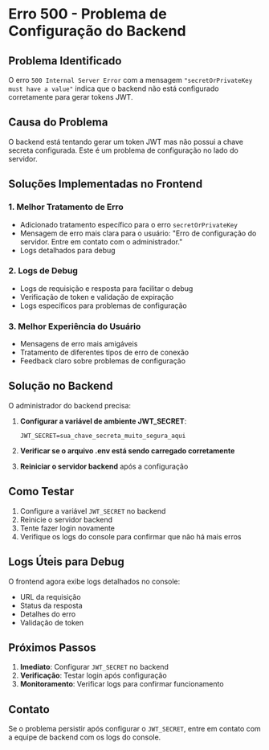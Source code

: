 # Erro 500 - Problema de Configuração do Backend

## Problema Identificado

O erro `500 Internal Server Error` com a mensagem `"secretOrPrivateKey must have a value"` indica que o backend não está configurado corretamente para gerar tokens JWT.

## Causa do Problema

O backend está tentando gerar um token JWT mas não possui a chave secreta configurada. Este é um problema de configuração no lado do servidor.

## Soluções Implementadas no Frontend

### 1. Melhor Tratamento de Erro
- Adicionado tratamento específico para o erro `secretOrPrivateKey`
- Mensagem de erro mais clara para o usuário: "Erro de configuração do servidor. Entre em contato com o administrador."
- Logs detalhados para debug

### 2. Logs de Debug
- Logs de requisição e resposta para facilitar o debug
- Verificação de token e validação de expiração
- Logs específicos para problemas de configuração

### 3. Melhor Experiência do Usuário
- Mensagens de erro mais amigáveis
- Tratamento de diferentes tipos de erro de conexão
- Feedback claro sobre problemas de configuração

## Solução no Backend

O administrador do backend precisa:

1. **Configurar a variável de ambiente JWT_SECRET**:
   ```env
   JWT_SECRET=sua_chave_secreta_muito_segura_aqui
   ```

2. **Verificar se o arquivo .env está sendo carregado corretamente**

3. **Reiniciar o servidor backend** após a configuração

## Como Testar

1. Configure a variável `JWT_SECRET` no backend
2. Reinicie o servidor backend
3. Tente fazer login novamente
4. Verifique os logs do console para confirmar que não há mais erros

## Logs Úteis para Debug

O frontend agora exibe logs detalhados no console:
- URL da requisição
- Status da resposta
- Detalhes do erro
- Validação de token

## Próximos Passos

1. **Imediato**: Configurar `JWT_SECRET` no backend
2. **Verificação**: Testar login após configuração
3. **Monitoramento**: Verificar logs para confirmar funcionamento

## Contato

Se o problema persistir após configurar o `JWT_SECRET`, entre em contato com a equipe de backend com os logs do console. 